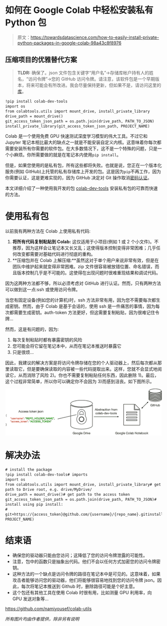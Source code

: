 # 如何在 Google Colab 中轻松安装私有 Python 包

> 原文：<https://towardsdatascience.com/how-to-easily-install-private-python-packages-in-google-colab-98a43c8f8976>

## 压缩项目的优雅替代方案

> **TLDR:** 确保了。json 文件包含关键字“用户名”→存储库帐户持有人的姓名，“访问令牌”→您的 GitHub 访问令牌。请注意，该软件包是一个早期版本，将来可能会有所改进。我会尽量保持更新，但如果不是，请访问这里的[库](https://github.com/namiyousef/colab-utils)。

```
!pip install colab-dev-tools
import os
from colabtools.utils import mount_drive, install_private_library
drive_path = mount_drive()
git_access_token_json_path = os.path.join(drive_path, PATH_TO_JSON)
install_private_library(git_access_token_json_path, PROJECT_NAME)
```

Colab 是一个使用免费 GPU 快速测试深度学习模型的伟大工具。不过它和 Jupyter 笔记本相比最大的缺点之一就是不能安装自定义内核。这意味着你每次都需要安装所有你需要的软件包。在大多数情况下，这不是一个特殊的问题，只是一个小麻烦。你所需要做的就是在笔记本内使用`pip install`。

但是，如果您使用的是私有包，所有这些都将失败。也就是说，您正在一个版本化服务(例如 GitHub)上托管的私有存储库上开发的包。这是因为`pip`不再工作，因为你需要认证，这是更难实现的，因为 GitHub 决定对 Git 操作取消[密码认证](https://github.blog/2020-12-15-token-authentication-requirements-for-git-operations/)。

本文详细介绍了一种使用我开发的包 [colab-dev-tools](https://github.com/namiyousef/colab-utils) 安装私有包的可靠而快速的方法。

# 使用私有包

以前我有两种方法在 Colab 上使用私有代码:

1.  **将所有代码复制粘贴到 Colab:** 这仅适用于小项目(例如 1 或 2 个小文件)。不推荐，因为这样会让笔记本又长又乱；这使得版本控制变得非常困难；几乎任何改变都需要对基础代码进行彻底的重构。
2.  **压缩包并在 Colab 上解压缩:**虽然这对于单个用户来说非常有效，但是在团队中维护起来就变得非常困难。zip 文件很容易被放错位置、命名错误，而且版本控制几乎是不可能的。这使得在出现问题时很难重现结果和调试代码。

因为这两种方法都不够，所以必须考虑对 GitHub 进行认证。然而，只有两种方法可以做到这一点:ssh 或使用访问令牌。

当您有固定设备(例如您的计算机)时，ssh 方法非常有用，因为您不需要每次都生成密钥。然而，由于 Colab 是基于会话的，使用 ssh 是一件痛苦的事情，因为每次都需要生成密钥。auth-token 方法更好，但这需要复制粘贴，因为很难记住令牌…

然而，这是有问题的，因为:

1.  每次复制粘贴时都有暴露密钥的风险
2.  您可能会将它留在笔记本中，从而在笔记本推送时暴露它
3.  只是很烦…

因此，我建议的解决方案是将访问令牌存储在您的个人驱动器上，然后每次都从那里读取它，但是要确保读取的内容被一些代码提取出来。这样，您就不会显式地阅读它，从而消除了风险 2)。你也不需要复制粘贴任何东西，因此删除 1)。最后，这个过程非常简单，所以你可以确定你不会因为 3)而感到沮丧。如下图所示。

![](img/ab294bdcc764d94857879362632b49dc.png)

# 解决办法

```
# install the package
!pip install colab-dev-tools# imports
import os
from colabtools.utils import mount_drive, install_private_library# get path to Drive root, e.g. drive/MyDrive/
drive_path = mount_drive()# get path to the access token
git_access_token_json_path = os.path.join(drive_path, PATH_TO_JSON)# install using pip install:
# git+https://{access_token}@github.com/{username}/{repo_name}.gitinstall_private_library(git_access_token_json_path, PROJECT_NAME)
```

# 结束语

*   确保您的驱动器只能由您访问；这降低了您的访问令牌泄露的可能性。
*   注意，包中的函数只是抽象出代码。他们不会以任何方式加密您的访问令牌密钥。
*   这种方法的一个缺点是访问令牌的路径在笔记本中是可见的。这意味着，如果攻击者能够访问您的驱动器，他们将能够很容易地找到您的访问令牌 json。因此，每次将笔记本推送到 Github 时，删除路径可能是个好主意。
*   这个包还有其他工具在使用 Colab 时很有用，比如测量 GPU 利用率，向 GPU 发送对象等…

<https://github.com/namiyousef/colab-utils>  

*所有图片均由作者提供，除非另有说明*